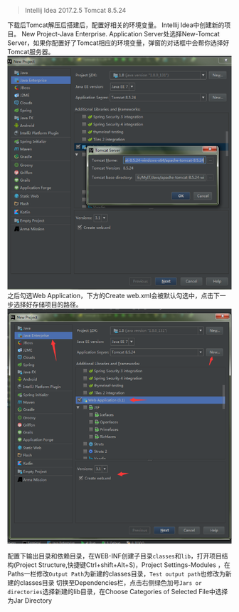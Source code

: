 > Intellij Idea 2017.2.5
> Tomcat 8.5.24

下载后Tomcat解压后搭建后，配置好相关的环境变量。
Intellij Idea中创建新的项目。
New Project-Java Enterprise.
Application Server处选择New-Tomcat Server，如果你配置好了Tomcat相应的环境变量，弹窗的对话框中会帮你选择好Tomcat服务器。
![20171219114706.png](../../../Pictures/201712/20171219114706.png)  
之后勾选Web Application，下方的Create web.xml会被默认勾选中，点击下一步选择好存储项目的路径。
![20171219114508.png](../../../Pictures/201712/20171219114508.png)  


配置下输出目录和依赖目录，在WEB-INF创建子目录`classes`和`lib`，打开项目结构(Project Structure,快捷键Ctrl+shift+Alt+S)，Project Settings-Modules ，在Paths一栏修改`Output Path`为新建的classes目录，`Test output path`也修改为新建的classes目录
切换至Dependencies栏，点击右侧绿色加号`Jars or directories`选择新建的lib目录，在Choose Categories of Selected File中选择为Jar Directory
